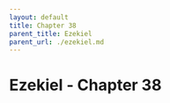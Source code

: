 ```yaml
---
layout: default
title: Chapter 38
parent_title: Ezekiel
parent_url: ./ezekiel.md
---
```


# Ezekiel - Chapter 38
